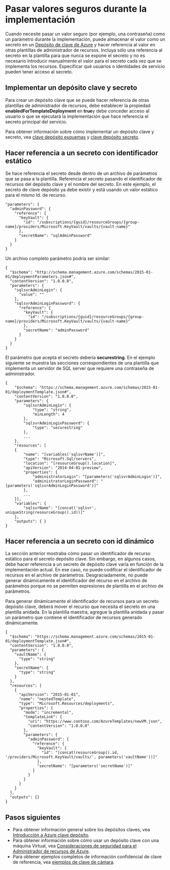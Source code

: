<properties
   pageTitle="Secreto clave depósito con el Administrador de recursos plantilla | Microsoft Azure"
   description="Muestra cómo pasar un secreto de un depósito clave como un parámetro durante la implementación."
   services="azure-resource-manager,key-vault"
   documentationCenter="na"
   authors="tfitzmac"
   manager="timlt"
   editor="tysonn"/>

<tags
   ms.service="azure-resource-manager"
   ms.devlang="na"
   ms.topic="article"
   ms.tgt_pltfrm="na"
   ms.workload="na"
   ms.date="06/23/2016"
   ms.author="tomfitz"/>

# <a name="pass-secure-values-during-deployment"></a>Pasar valores seguros durante la implementación

Cuando necesite pasar un valor seguro (por ejemplo, una contraseña) como un parámetro durante la implementación, puede almacenar el valor como un secreto en un [Depósito de clave de Azure](./key-vault/key-vault-whatis.md) y hacer referencia al valor en otras plantillas de administrador de recursos. Incluya sólo una referencia al secreto en la plantilla para que nunca se expone el secreto y no es necesario introducir manualmente el valor para el secreto cada vez que se implementa los recursos. Especificar qué usuarios o identidades de servicio pueden tener acceso al secreto.  

## <a name="deploy-a-key-vault-and-secret"></a>Implementar un depósito clave y secreto

Para crear un depósito clave que se puede hacer referencia de otras plantillas de administrador de recursos, debe establecer la propiedad **enabledForTemplateDeployment** en **true**y debe conceder acceso al usuario o que se ejecutará la implementación que hace referencia el secreto principal del servicio.

Para obtener información sobre cómo implementar un depósito clave y secreto, vea [clave depósito esquemas](resource-manager-template-keyvault.md) y [clave depósito secreto](resource-manager-template-keyvault-secret.md).

## <a name="reference-a-secret-with-static-id"></a>Hacer referencia a un secreto con identificador estático

Se hace referencia el secreto desde dentro de un archivo de parámetros que se pasa a la plantilla. Referencia el secreto pasando el identificador de recursos del depósito clave y el nombre del secreto. En este ejemplo, el secreto de clave depósito ya debe existir y está usando un valor estático para el mismo Id. de recurso.

    "parameters": {
      "adminPassword": {
        "reference": {
          "keyVault": {
            "id": "/subscriptions/{guid}/resourceGroups/{group-name}/providers/Microsoft.KeyVault/vaults/{vault-name}"
          }, 
          "secretName": "sqlAdminPassword" 
        } 
      }
    }

Un archivo completo parámetro podría ser similar:

    {
      "$schema": "http://schema.management.azure.com/schemas/2015-01-01/deploymentParameters.json#",
      "contentVersion": "1.0.0.0",
      "parameters": {
        "sqlsvrAdminLogin": {
          "value": ""
        },
        "sqlsvrAdminLoginPassword": {
          "reference": {
            "keyVault": {
              "id": "/subscriptions/{guid}/resourceGroups/{group-name}/providers/Microsoft.KeyVault/vaults/{vault-name}"
            },
            "secretName": "adminPassword"
          }
        }
      }
    }

El parámetro que acepta el secreto debería **securestring**. En el ejemplo siguiente se muestra las secciones correspondientes de una plantilla que implementa un servidor de SQL server que requiere una contraseña de administrador.

    {
        "$schema": "https://schema.management.azure.com/schemas/2015-01-01/deploymentTemplate.json#",
        "contentVersion": "1.0.0.0",
        "parameters": {
            "sqlsvrAdminLogin": {
                "type": "string",
                "minLength": 4
            },
            "sqlsvrAdminLoginPassword": {
                "type": "securestring"
            },
            ...
        },
        "resources": [
        {
            "name": "[variables('sqlsvrName')]",
            "type": "Microsoft.Sql/servers",
            "location": "[resourceGroup().location]",
            "apiVersion": "2014-04-01-preview",
            "properties": {
                "administratorLogin": "[parameters('sqlsvrAdminLogin')]",
                "administratorLoginPassword": "[parameters('sqlsvrAdminLoginPassword')]"
            },
            ...
        }],
        "variables": {
            "sqlsvrName": "[concat('sqlsvr', uniqueString(resourceGroup().id))]"
        },
        "outputs": { }
    }

## <a name="reference-a-secret-with-dynamic-id"></a>Hacer referencia a un secreto con id dinámico

La sección anterior mostraba cómo pasar un identificador de recurso estático para el secreto depósito clave. Sin embargo, en algunos casos, debe hacer referencia a un secreto de depósito clave varía en función de la implementación actual. En ese caso, no puede codificar el identificador de recursos en el archivo de parámetros. Desgraciadamente, no puede generar dinámicamente el identificador del recurso en el archivo de parámetros porque no se permiten expresiones de plantilla en el archivo de parámetros.

Para generar dinámicamente el identificador de recursos para un secreto depósito clave, deberá mover el recurso que necesita el secreto en una plantilla anidada. En la plantilla maestra, agregue la plantilla anidada y pasar un parámetro que contiene el identificador de recursos generado dinámicamente.

    {
      "$schema": "https://schema.management.azure.com/schemas/2015-01-01/deploymentTemplate.json#",
      "contentVersion": "1.0.0.0",
      "parameters": {
        "vaultName": {
          "type": "string"
        },
        "secretName": {
          "type": "string"
        }
      },
      "resources": [
        {
          "apiVersion": "2015-01-01",
          "name": "nestedTemplate",
          "type": "Microsoft.Resources/deployments",
          "properties": {
            "mode": "incremental",
            "templateLink": {
              "uri": "https://www.contoso.com/AzureTemplates/newVM.json",
              "contentVersion": "1.0.0.0"
            },
            "parameters": {
              "adminPassword": {
                "reference": {
                  "keyVault": {
                    "id": "[concat(resourceGroup().id, '/providers/Microsoft.KeyVault/vaults/', parameters('vaultName'))]"
                  },
                  "secretName": "[parameters('secretName')]"
                }
              }
            }
          }
        }
      ],
      "outputs": {}
    }


## <a name="next-steps"></a>Pasos siguientes

- Para obtener información general sobre los depósitos claves, vea [Introducción a Azure clave depósito](./key-vault/key-vault-get-started.md).
- Para obtener información sobre cómo usar un depósito clave con una máquina Virtual, vea [Consideraciones de seguridad para el Administrador de recursos de Azure](best-practices-resource-manager-security.md).
- Para obtener ejemplos completos de información confidencial de clave de referencia, vea [ejemplos de clave de cámara](https://github.com/rjmax/ArmExamples/tree/master/keyvaultexamples).

